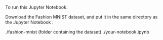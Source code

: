 To run this Jupyter Notebook.

Download the Fashion MNIST dataset, and put it in the same directory as the Jupyter Notebook : 

./fashion-mnist (folder containing the dataset)
./your-notebook.ipynb
